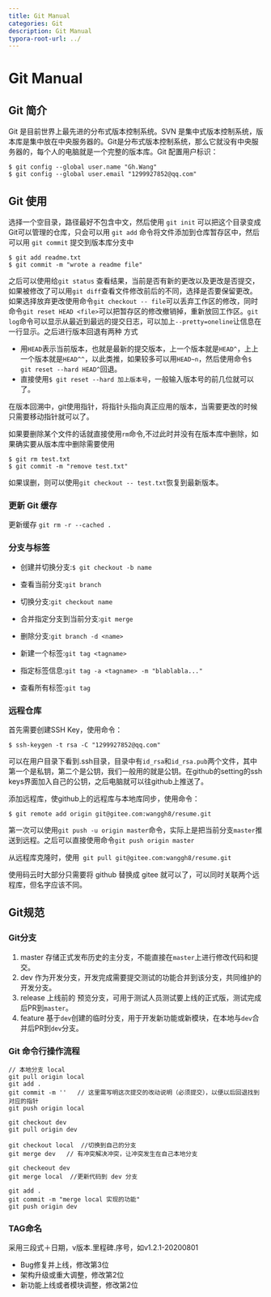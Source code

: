 ```yaml
---
title: Git Manual
categories: Git
description: Git Manual
typora-root-url: ../
---
```


# Git Manual

## Git 简介

Git 是目前世界上最先进的分布式版本控制系统。SVN 是集中式版本控制系统，版本库是集中放在中央服务器的。Git是分布式版本控制系统，那么它就没有中央服务器的，每个人的电脑就是一个完整的版本库。Git 配置用户标识：

```shell
$ git config --global user.name "Gh.Wang"
$ git config --global user.email "1299927852@qq.com"
```

## Git 使用

选择一个空目录，路径最好不包含中文，然后使用 `git init` 可以把这个目录变成Git可以管理的仓库，只会可以用 `git add` 命令将文件添加到仓库暂存区中，然后可以用 `git commit` 提交到版本库分支中

```shell
$ git add readme.txt
$ git commit -m "wrote a readme file"
```

之后可以使用给`git status` 查看结果，当前是否有新的更改以及更改是否提交，如果被修改了可以用`git diff`查看文件修改前后的不同，选择是否要保留更改。如果选择放弃更改使用命令`git checkout -- file`可以丢弃工作区的修改，同时命令`git reset HEAD <file>`可以把暂存区的修改撤销掉，重新放回工作区。`git log`命令可以显示从最近到最远的提交日志，可以加上`--pretty=oneline`让信息在一行显示。之后进行版本回退有两种 方式

- 用`HEAD`表示当前版本，也就是最新的提交版本，上一个版本就是`HEAD^`，上上一个版本就是`HEAD^^`，以此类推，如果较多可以用`HEAD~n`，然后使用命令`$ git reset --hard HEAD^`回退。
- 直接使用`$ git reset --hard 加上版本号`，一般输入版本号的前几位就可以了。

在版本回溯中，git使用指针，将指针头指向真正应用的版本，当需要更改的时候只需要移动指针就可以了。

如果要删除某个文件的话就直接使用`rm`命令,不过此时并没有在版本库中删除，如果确实要从版本库中删除需要使用

```shell
$ git rm test.txt
$ git commit -m "remove test.txt"
```

如果误删，则可以使用`git checkout -- test.txt`恢复到最新版本。

### 更新 Git 缓存

更新缓存 `git rm -r --cached .`

### 分支与标签

- 创建并切换分支:`$ git checkout -b name`

- 查看当前分支:`git branch`

- 切换分支:`git checkout name`

- 合并指定分支到当前分支:`git merge`

- 删除分支:`git branch -d <name>`

- 新建一个标签:`git tag <tagname>`
- 指定标签信息:`git tag -a <tagname> -m "blablabla..."`
- 查看所有标签:`git tag`

### 远程仓库

首先需要创建SSH Key，使用命令：

```shell
$ ssh-keygen -t rsa -C "1299927852@qq.com"
```

可以在用户目录下看到.ssh目录，目录中有`id_rsa`和`id_rsa.pub`两个文件，其中第一个是私钥，第二个是公钥，我们一般用的就是公钥。在github的setting的ssh keys界面加入自己的公钥，之后电脑就可以往github上推送了。

添加远程库，使github上的远程库与本地库同步，使用命令：

```shell
$ git remote add origin git@gitee.com:wanggh8/resume.git
```

第一次可以使用`git push -u origin master`命令，实际上是把当前分支`master`推送到远程。之后可以直接使用命令`git push origin master `

从远程库克隆时，使用` git pull git@gitee.com:wanggh8/resume.git`

使用码云时大部分只需要将 github 替换成 gitee 就可以了，可以同时关联两个远程库，但名字应该不同。

## Git规范

### Git分支

1. master 存储正式发布历史的主分支，不能直接在`master`上进行修改代码和提交。
2. dev 作为开发分支，开发完成需要提交测试的功能合并到该分支，共同维护的开发分支。
3. release 上线前的 预览分支，可用于测试人员测试要上线的正式版，测试完成后PR到`master`。
4. feature 基于`dev`创建的临时分支，用于开发新功能或新模块，在本地与`dev`合并后PR到`dev`分支。

### Git 命令行操作流程

```shell
// 本地分支 local
git pull origin local
git add .
git commit -m ''   // 这里需写明这次提交的改动说明（必须提交），以便以后回退找到对应的指针
git push origin local
     
git checkout dev 
git pull origin dev 
     
git checkout local  //切换到自己的分支
git merge dev   // 有冲突解决冲突，让冲突发生在自己本地分支
     
git checkeout dev 
git merge local  //更新代码到 dev 分支
     
git add .
git commit -m "merge local 实现的功能"
git push origin dev
```

### TAG命名

采用三段式＋日期，v版本.里程碑.序号，如v1.2.1-20200801
- Bug修复并上线，修改第3位   
- 架构升级或重大调整，修改第2位
- 新功能上线或者模块调整，修改第2位